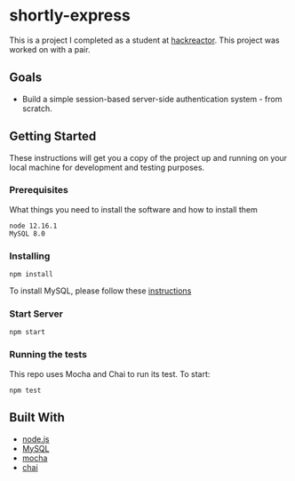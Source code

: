 # shortly-express
This is a project I completed as a student at [hackreactor](http://hackreactor.com). This project was worked on with a pair.

## Goals

* Build a simple session-based server-side authentication system - from scratch.

## Getting Started

These instructions will get you a copy of the project up and running on your local machine for development and testing purposes.

### Prerequisites

What things you need to install the software and how to install them

```
node 12.16.1
MySQL 8.0
```

### Installing

```
npm install
```

To install MySQL, please follow these [instructions](https://dev.mysql.com/doc/refman/8.0/en/linux-installation.html)

### Start Server

```
npm start
```

### Running the tests

This repo uses Mocha and Chai to run its test. To start:

```
npm test
```

## Built With

* [node.js](https://nodejs.org/en/)
* [MySQL](https://dev.mysql.com/)
* [mocha](https://mochajs.org/)
* [chai](https://www.chaijs.com/)
